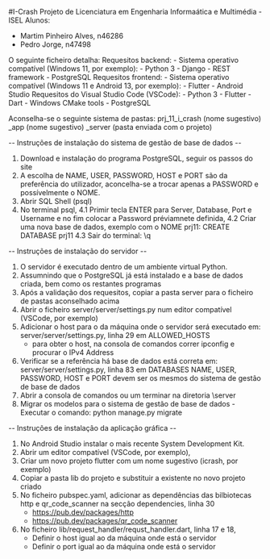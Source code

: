 #I-Crash
Projeto de Licenciatura em Engenharia Informaática e Multimédia - ISEL
Alunos:
- Martim Pinheiro Alves, n46286
- Pedro Jorge, n47498


O seguinte ficheiro detalha:
Requesitos backend:
	- Sistema operativo compatível (Windows 11, por exemplo):
	- Python 3
	- Django
	- REST framework
	- PostgreSQL
Requesitos frontend:
	- Sistema operativo compatível (Windows 11 e Android 13, por exemplo):
	- Flutter
	- Android Studio
Requesitos do Visual Studio Code (VSCode):
	- Python 3
	- Flutter
	- Dart
	- Windows CMake tools
	- PostgreSQL


Aconselha-se o seguinte sistema de pastas:
prj_11_i_crash (nome sugestivo)
\_app    (nome sugestivo)
\_server (pasta enviada com o projeto)


-- Instruções de instalação do sistema de gestão de base de dados --
1. Download e instalação do programa PostgreSQL, seguir os passos do site
2. A escolha de NAME, USER, PASSWORD, HOST e PORT são da preferência do utilizador, aconcelha-se
	a trocar apenas a PASSWORD e possívelmente o NOME.
3. Abrir SQL Shell (psql)
4. No terminal psql,
4.1 Primir tecla ENTER para Server, Database, Port e Username e no fim colocar a Password préviamnete 	definida,
4.2 Criar uma nova base de dados, exemplo com o NOME prj11:
	CREATE DATABASE prj11
4.3 Sair do terminal:
	\q


-- Instruções de instalação do servidor --
1. O servidor é executado dentro de um ambiente virtual Python.
2. Assumnindo que o PostgreSQL já está instalado e a base de dados criada, bem como os restantes
	programas
3. Após a validação dos requesitos, copiar a pasta server para o ficheiro de pastas aconselhado acima
4. Abrir o ficheiro server/server/settings.py num editor compatível (VSCode, por exemplo)
5. Adicionar o host para o da máquina onde o servidor será executado em:
	server/server/settings.py, linha 29 em ALLOWED_HOSTS
	- para obter o host, na consola de comandos correr ipconfig e procurar o IPv4 Address
6. Verificar se a referência há base de dados está correta em:
	server/server/settings.py, linha 83 em DATABASES
	NAME, USER, PASSWORD, HOST e PORT devem ser os mesmos do sistema de gestão de base de
	dados
7. Abrir a consola de comandos ou um terminar na diretoria \server
8. Migrar os modelos para o sistema de gestão de base de dados - Executar o comando:
	python manage.py migrate


-- Instruções de instalação da aplicação gráfica --
1. No Android Studio instalar o mais recente System Development Kit.
2. Abrir um editor compatível (VSCode, por exemplo),
3. Criar um novo projeto flutter com um nome sugestivo (icrash, por exemplo)
4. Copiar a pasta lib do projeto e substituir a existente no novo projeto criado
5. No ficheiro pubspec.yaml, adicionar as dependências das bilbiotecas http e qr_code_scanner
	na secção dependencies, linha 30
	- https://pub.dev/packages/http
	- https://pub.dev/packages/qr_code_scanner
6. No ficheiro lib/request_handler/requst_handler.dart, linha 17 e 18,
	- Definir o host igual ao da máquina onde está o servidor
	- Definir o port igual ao da máquina onde está o servidor
